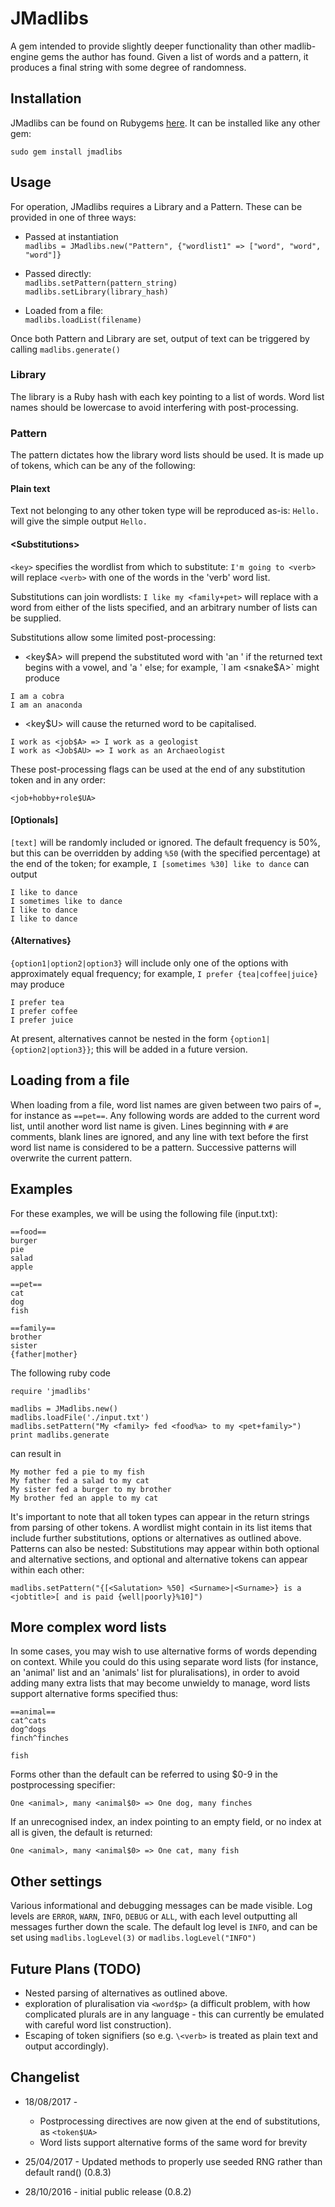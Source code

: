 # JMadlibs

A gem intended to provide slightly deeper functionality than other
madlib-engine gems the author has found. Given a list of words and a pattern,
it produces a final string with some degree of randomness.

## Installation

JMadlibs can be found on Rubygems [here](https://rubygems.org/gems/jmadlibs/).
It can be installed like any other gem:

```
sudo gem install jmadlibs
```


## Usage

For operation, JMadlibs requires a Library and a Pattern.  These can be
provided in one of three ways:

* Passed at instantiation  
  `madlibs = JMadlibs.new("Pattern", {"wordlist1" => ["word", "word", "word"]}`

* Passed directly:  
  `madlibs.setPattern(pattern_string)`  
`madlibs.setLibrary(library_hash)`

* Loaded from a file:  
  `madlibs.loadList(filename)`

Once both Pattern and Library are set, output of text can be triggered by
calling `madlibs.generate()`

### Library

The library is a Ruby hash with each key pointing to a list of words. Word
list names should be lowercase to avoid interfering with post-processing.

### Pattern

The pattern dictates how the library word lists should be used. It is made up
of tokens, which can be any of the following:

#### Plain text

Text not belonging to any other token type will be reproduced as-is: `Hello.`
will give the simple output `Hello.`

#### &lt;Substitutions>

`<key>` specifies the wordlist from which to substitute: `I'm going to
<verb>` will replace `<verb>` with one of the words in the 'verb' word list.

Substitutions can join wordlists: `I like my <family+pet>` will replace with
a word from either of the lists specified, and an arbitrary number of lists
can be supplied.

Substitutions allow some limited post-processing:
* <key$A> will prepend the substituted word with 'an ' if the returned text
  begins with a vowel, and 'a ' else; for example, `I am <snake$A>` might
produce
```
I am a cobra
I am an anaconda
```
* <key$U>  will cause the returned word to be
  capitalised.  
```
I work as <job$A> => I work as a geologist
I work as <Job$AU> => I work as an Archaeologist
```

These post-processing flags can be used at the end of any substitution token
and in any order:

```
<job+hobby+role$UA>
```

#### [Optionals]

`[text]` will be randomly included or ignored. The default frequency is 50%,
but this can be overridden by adding `%50` (with the specified percentage) at
the end of the token; for example, `I [sometimes %30] like to dance` can output

```
I like to dance
I sometimes like to dance
I like to dance
I like to dance
```

#### {Alternatives}

`{option1|option2|option3}` will include only one of the options with
approximately equal frequency; for example, `I prefer {tea|coffee|juice}` may
produce

```
I prefer tea
I prefer coffee
I prefer juice
```

At present, alternatives cannot be nested in the form
`{option1|{option2|option3}}`; this will be added in a future version.

## Loading from a file

When loading from a file, word list names are given between two pairs of `=`,
for instance as `==pet==`. Any following words are added to the current word
list, until another word list name is given.  Lines beginning with `#` are
comments, blank lines are ignored, and any line with text before the first word
list name is considered to be a pattern.  Successive patterns will overwrite
the current pattern.

## Examples

For these examples, we will be using the following file (input.txt):
```
==food==
burger
pie
salad
apple

==pet==
cat
dog
fish

==family==
brother
sister
{father|mother}

```
The following ruby code
```
require 'jmadlibs'

madlibs = JMadlibs.new()
madlibs.loadFile('./input.txt')
madlibs.setPattern("My <family> fed <food%a> to my <pet+family>")
print madlibs.generate
```

can result in

```
My mother fed a pie to my fish
My father fed a salad to my cat
My sister fed a burger to my brother
My brother fed an apple to my cat
```

It's important to note that all token types can appear in the return strings
from parsing of other tokens. A wordlist might contain in its list items that
include further substitutions, options or alternatives as outlined above.
Patterns can also be nested: Substitutions may appear within both optional and
alternative sections, and optional and alternative tokens can appear within each
other:

```
madlibs.setPattern("{[<Salutation> %50] <Surname>|<Surname>} is a <jobtitle>[ and is paid {well|poorly}%10]")
```

## More complex word lists

In some cases, you may wish to use alternative forms of words depending on
context.  While you could do this using separate word lists (for instance, 
an 'animal' list and an 'animals' list for pluralisations), in order to avoid
adding many extra lists that may become unwieldy to manage, word lists support
alternative forms specified thus:

```
==animal==
cat^cats
dog^dogs
finch^finches

fish
```

Forms other than the default can be referred to using $0-9 in the postprocessing
specifier:

```
One <animal>, many <animal$0> => One dog, many finches
```

If an unrecognised index, an index pointing to an empty field, or no index at all
is given, the default is returned:
```
One <animal>, many <animal$0> => One cat, many fish
```


## Other settings

Various informational and debugging messages can be made visible. Log levels
are `ERROR`, `WARN`, `INFO`, `DEBUG` or `ALL`, with each level outputting all
messages further down the scale.  The default log level is `INFO`, and can be
set using `madlibs.logLevel(3)` or `madlibs.logLevel("INFO")`


## Future Plans (TODO)

* Nested parsing of alternatives as outlined above.
* exploration of pluralisation via `<word$p>` (a difficult problem, with how
  complicated plurals are in any language - this can currently be emulated with
  careful word list construction).
* Escaping of token signifiers (so e.g. `\<verb>` is treated as plain text and
  output accordingly).

## Changelist

* 18/08/2017 -

  * Postprocessing directives are now given at the end of substitutions, as `<token$UA>`
  * Word lists support alternative forms of the same word for brevity 

* 25/04/2017 - Updated methods to properly use seeded RNG rather than default rand() (0.8.3)

* 28/10/2016 - initial public release (0.8.2)
